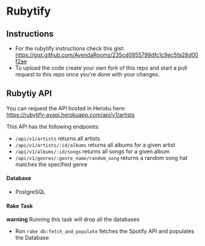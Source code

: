 # Rubytify

## Instructions

- For the rubytify instructions check this gist: https://gist.github.com/AyendaRooms/235cd0955799dfc1c9ec5fa28d00f2ae 
- To upload the code create your own fork of this repo and start a pull request to this repo once you're done with your changes.


## Rubytiy API

You can request the API hosted in Heroku here:  
https://rubytify-ayapi.herokuapp.com/api/v1/artists  

This API has the following endpoints:

- `/api/v1/artists` returns all artists  
- `/api/v1/artists/:id/albums` returns all albums for a given artist  
- `/api/v1/albums/:id/songs` returns all songs for a given album
- `/api/v1/genres/:genre_name/random_song` returns a random song hat matches the specified genre  

#### Database

- PostgreSQL  

#### Rake Task 

**warning** Running this task will drop all the databases

- Run `rake db:fetch_and_populate` fetches the Spotify API and populates the Database  

